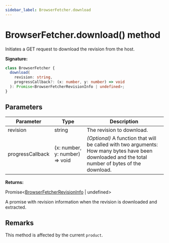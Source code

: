 ```yaml
---
sidebar_label: BrowserFetcher.download
---
```


# BrowserFetcher.download() method

Initiates a GET request to download the revision from the host.

**Signature:**

```typescript
class BrowserFetcher {
  download(
    revision: string,
    progressCallback?: (x: number, y: number) => void
  ): Promise<BrowserFetcherRevisionInfo | undefined>;
}
```

## Parameters

| Parameter        | Type                              | Description                                                                                                                                             |
| ---------------- | --------------------------------- | ------------------------------------------------------------------------------------------------------------------------------------------------------- |
| revision         | string                            | The revision to download.                                                                                                                               |
| progressCallback | (x: number, y: number) =&gt; void | <i>(Optional)</i> A function that will be called with two arguments: How many bytes have been downloaded and the total number of bytes of the download. |

**Returns:**

Promise&lt;[BrowserFetcherRevisionInfo](./puppeteer.browserfetcherrevisioninfo.md) \| undefined&gt;

A promise with revision information when the revision is downloaded and extracted.

## Remarks

This method is affected by the current `product`.

